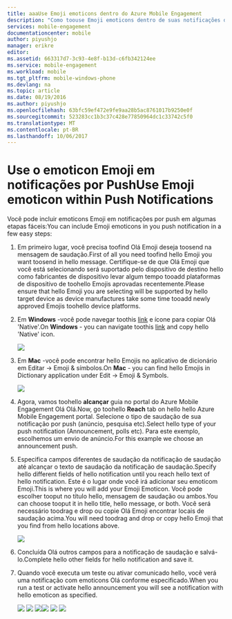 ```yaml
---
title: aaaUse Emoji emoticons dentro do Azure Mobile Engagement
description: "Como toouse Emoji emoticons dentro de suas notificações de push"
services: mobile-engagement
documentationcenter: mobile
author: piyushjo
manager: erikre
editor: 
ms.assetid: 663317d7-3c93-4e8f-b13d-c6fb342124ee
ms.service: mobile-engagement
ms.workload: mobile
ms.tgt_pltfrm: mobile-windows-phone
ms.devlang: na
ms.topic: article
ms.date: 08/19/2016
ms.author: piyushjo
ms.openlocfilehash: 63bfc59ef472e9fe9aa28b5ac8761017b9250e0f
ms.sourcegitcommit: 523283cc1b3c37c428e77850964dc1c33742c5f0
ms.translationtype: MT
ms.contentlocale: pt-BR
ms.lasthandoff: 10/06/2017
---
```

# <a name="use-emoji-emoticon-within-push-notifications"></a><span data-ttu-id="ff325-103">Use o emoticon Emoji em notificações por Push</span><span class="sxs-lookup"><span data-stu-id="ff325-103">Use Emoji emoticon within Push Notifications</span></span>
<span data-ttu-id="ff325-104">Você pode incluir emoticons Emoji em notificações por push em algumas etapas fáceis:</span><span class="sxs-lookup"><span data-stu-id="ff325-104">You can include Emoji emoticons in you push notification in a few easy steps:</span></span> 

1. <span data-ttu-id="ff325-105">Em primeiro lugar, você precisa toofind Olá Emoji deseja toosend na mensagem de saudação.</span><span class="sxs-lookup"><span data-stu-id="ff325-105">First of all you need toofind hello Emoji you want toosend in hello message.</span></span> <span data-ttu-id="ff325-106">Certifique-se de que Olá Emoji que você está selecionando será suportado pelo dispositivo de destino hello como fabricantes de dispositivo levar algum tempo tooadd plataformas de dispositivo de toohello Emojis aprovadas recentemente.</span><span class="sxs-lookup"><span data-stu-id="ff325-106">Please ensure that hello Emoji you are selecting will be supported by hello target device as device manufactures take some time tooadd newly approved Emojis toohello device platforms.</span></span> 
2. <span data-ttu-id="ff325-107">Em **Windows** -você pode navegar toothis [link](http://apps.timwhitlock.info/emoji/tables/unicode) e ícone para copiar Olá 'Native'.</span><span class="sxs-lookup"><span data-stu-id="ff325-107">On **Windows** - you can navigate toothis [link](http://apps.timwhitlock.info/emoji/tables/unicode) and copy hello 'Native' icon.</span></span>
   
    ![][7] 
3. <span data-ttu-id="ff325-108">Em **Mac** -você pode encontrar hello Emojis no aplicativo de dicionário em Editar -> Emoji & símbolos.</span><span class="sxs-lookup"><span data-stu-id="ff325-108">On **Mac** - you can find hello Emojis in Dictionary application under Edit -> Emoji & Symbols.</span></span>
   
    ![][6] 
4. <span data-ttu-id="ff325-109">Agora, vamos toohello **alcançar** guia no portal do Azure Mobile Engagement Olá Olá.</span><span class="sxs-lookup"><span data-stu-id="ff325-109">Now, go toohello **Reach** tab on hello hello Azure Mobile Engagement portal.</span></span> <span data-ttu-id="ff325-110">Selecione o tipo de saudação de sua notificação por push (anúncio, pesquisa etc).</span><span class="sxs-lookup"><span data-stu-id="ff325-110">Select hello type of your push notification (Announcement, polls etc).</span></span> <span data-ttu-id="ff325-111">Para este exemplo, escolhemos um envio de anúncio.</span><span class="sxs-lookup"><span data-stu-id="ff325-111">For this example we choose an announcement push.</span></span>
5. <span data-ttu-id="ff325-112">Especifica campos diferentes de saudação da notificação de saudação até alcançar o texto de saudação da notificação de saudação.</span><span class="sxs-lookup"><span data-stu-id="ff325-112">Specify hello different fields of hello notification until you reach hello text of hello notification.</span></span> <span data-ttu-id="ff325-113">Este é o lugar onde você irá adicionar seu emoticom Emoji.</span><span class="sxs-lookup"><span data-stu-id="ff325-113">This is where you will add your Emoji Emoticon.</span></span> <span data-ttu-id="ff325-114">Você pode escolher tooput no título hello, mensagem de saudação ou ambos.</span><span class="sxs-lookup"><span data-stu-id="ff325-114">You can choose tooput it in hello title, hello message, or both.</span></span> <span data-ttu-id="ff325-115">Você será necessário toodrag e drop ou copie Olá Emoji encontrar locais de saudação acima.</span><span class="sxs-lookup"><span data-stu-id="ff325-115">You will need toodrag and drop or copy hello Emoji that you find from hello locations above.</span></span> 
   
    ![][1]
6. <span data-ttu-id="ff325-116">Concluída Olá outros campos para a notificação de saudação e salvá-lo.</span><span class="sxs-lookup"><span data-stu-id="ff325-116">Complete hello other fields for hello notification and save it.</span></span> 
7. <span data-ttu-id="ff325-117">Quando você executa um teste ou ativar comunicado hello, você verá uma notificação com emoticons Olá conforme especificado.</span><span class="sxs-lookup"><span data-stu-id="ff325-117">When you run a test or activate hello announcement you will see a notification with hello emoticon as specified.</span></span>   
   
    <span data-ttu-id="ff325-118">![][3] ![][4] ![][5]</span><span class="sxs-lookup"><span data-stu-id="ff325-118">![][3] ![][4] ![][5]</span></span>

<!-- Images. -->
[1]: ./media/mobile-engagement-use-emoji-with-push/notification_input.png
[3]: ./media/mobile-engagement-use-emoji-with-push/iOS_Emoji.png
[4]: ./media/mobile-engagement-use-emoji-with-push/Android_Emoji.png
[5]: ./media/mobile-engagement-use-emoji-with-push/WindowsPhone_Emoji.png
[6]: ./media/mobile-engagement-use-emoji-with-push/Mac_SelectEmoji.png
[7]: ./media/mobile-engagement-use-emoji-with-push/Windows_SelectEmoji.png

